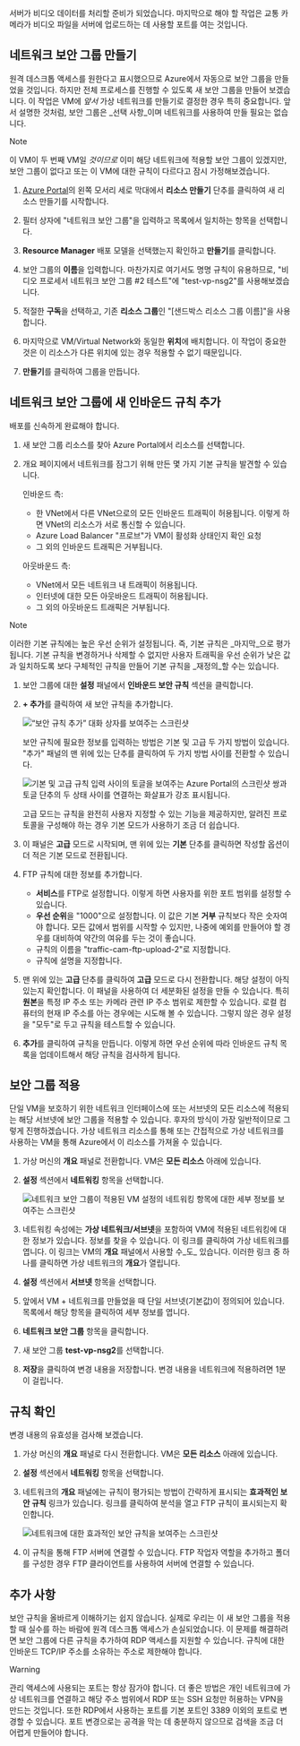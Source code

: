 서버가 비디오 데이터를 처리할 준비가 되었습니다. 마지막으로 해야 할 작업은 교통 카메라가 비디오 파일을 서버에 업로드하는 데 사용할 포트를 여는 것입니다.

## <a name="create-a-network-security-group"></a>네트워크 보안 그룹 만들기

원격 데스크톱 액세스를 원한다고 표시했으므로 Azure에서 자동으로 보안 그룹을 만들었을 것입니다. 하지만 전체 프로세스를 진행할 수 있도록 새 보안 그룹을 만들어 보겠습니다. 이 작업은 VM에 _앞서_ 가상 네트워크를 만들기로 결정한 경우 특히 중요합니다. 앞서 설명한 것처럼, 보안 그룹은 _선택 사항_이며 네트워크를 사용하여 만들 필요는 없습니다.

> [!NOTE]
> 이 VM이 두 번째 VM일 _것이므로_ 이미 해당 네트워크에 적용할 보안 그룹이 있겠지만, 보안 그룹이 없다고 또는 이 VM에 대한 규칙이 다르다고 잠시 가정해보겠습니다.

1. [Azure Portal](https://portal.azure.com/learn.docs.microsoft.com?azure-portal=true)의 왼쪽 모서리 세로 막대에서 **리소스 만들기** 단추를 클릭하여 새 리소스 만들기를 시작합니다.

1. 필터 상자에 "네트워크 보안 그룹"을 입력하고 목록에서 일치하는 항목을 선택합니다.

1. **Resource Manager** 배포 모델을 선택했는지 확인하고 **만들기**를 클릭합니다.

1. 보안 그룹의 **이름**을 입력합니다. 마찬가지로 여기서도 명명 규칙이 유용하므로, "비디오 프로세서 네트워크 보안 그룹 #2 테스트"에 "test-vp-nsg2"를 사용해보겠습니다.

1. 적절한 **구독**을 선택하고, 기존 **리소스 그룹**인 "<rgn>[샌드박스 리소스 그룹 이름]</rgn>"을 사용합니다.

1. 마지막으로 VM/Virtual Network와 동일한 **위치**에 배치합니다. 이 작업이 중요한 것은 이 리소스가 다른 위치에 있는 경우 적용할 수 없기 때문입니다.

1. **만들기**를 클릭하여 그룹을 만듭니다.

## <a name="add-a-new-inbound-rule-to-our-network-security-group"></a>네트워크 보안 그룹에 새 인바운드 규칙 추가

배포를 신속하게 완료해야 합니다.

1. 새 보안 그룹 리소스를 찾아 Azure Portal에서 리소스를 선택합니다.

1. 개요 페이지에서 네트워크를 잠그기 위해 만든 몇 가지 기본 규칙을 발견할 수 있습니다.

    인바운드 측:

    - 한 VNet에서 다른 VNet으로의 모든 인바운드 트래픽이 허용됩니다. 이렇게 하면 VNet의 리소스가 서로 통신할 수 있습니다.
    - Azure Load Balancer "프로브"가 VM이 활성화 상태인지 확인 요청
    - 그 외의 인바운드 트래픽은 거부됩니다.

    아웃바운드 측:
    - VNet에서 모든 네트워크 내 트래픽이 허용됩니다.
    - 인터넷에 대한 모든 아웃바운드 트래픽이 허용됩니다.
    - 그 외의 아웃바운드 트래픽은 거부됩니다.

> [!NOTE]
> 이러한 기본 규칙에는 높은 우선 순위가 설정됩니다. 즉, 기본 규칙은 _마지막_으로 평가됩니다. 기본 규칙을 변경하거나 삭제할 수 없지만 사용자 트래픽을 우선 순위가 낮은 값과 일치하도록 보다 구체적인 규칙을 만들어 기본 규칙을 _재정의_할 수는 있습니다.

1. 보안 그룹에 대한 **설정** 패널에서 **인바운드 보안 규칙** 섹션을 클릭합니다.

1. **+ 추가**를 클릭하여 새 보안 규칙을 추가합니다.

    ![“보안 규칙 추가” 대화 상자를 보여주는 스크린샷](../media/8-add-rule.png)

    보안 규칙에 필요한 정보를 입력하는 방법은 기본 및 고급 두 가지 방법이 있습니다. "추가" 패널의 맨 위에 있는 단추를 클릭하여 두 가지 방법 사이를 전환할 수 있습니다.

    ![기본 및 고급 규칙 입력 사이의 토글을 보여주는 Azure Portal의 스크린샷 쌍과 토글 단추의 두 상태 사이를 연결하는 화살표가 강조 표시됩니다.](../media/8-advanced-create-rule.png)

    고급 모드는 규칙을 완전히 사용자 지정할 수 있는 기능을 제공하지만, 알려진 프로토콜을 구성해야 하는 경우 기본 모드가 사용하기 조금 더 쉽습니다.

1. 이 패널은 **고급** 모드로 시작되며, 맨 위에 있는 **기본** 단추를 클릭하면 작성할 옵션이 더 적은 기본 모드로 전환됩니다.

1. FTP 규칙에 대한 정보를 추가합니다.

    - **서비스**를 FTP로 설정합니다. 이렇게 하면 사용자를 위한 포트 범위를 설정할 수 있습니다.
    - **우선 순위**을 "1000"으로 설정합니다. 이 값은 기본 **거부** 규칙보다 작은 숫자여야 합니다. 모든 값에서 범위를 시작할 수 있지만, 나중에 예외를 만들어야 할 경우를 대비하여 약간의 여유를 두는 것이 좋습니다.
    - 규칙의 이름을 "traffic-cam-ftp-upload-2"로 지정합니다.
    - 규칙에 설명을 지정합니다.

1. 맨 위에 있는 **고급** 단추를 클릭하여 **고급** 모드로 다시 전환합니다. 해당 설정이 아직 있는지 확인합니다. 이 패널을 사용하여 더 세분화된 설정을 만들 수 있습니다. 특히 **원본**을 특정 IP 주소 또는 카메라 관련 IP 주소 범위로 제한할 수 있습니다. 로컬 컴퓨터의 현재 IP 주소를 아는 경우에는 시도해 볼 수 있습니다. 그렇지 않은 경우 설정을 "모두"로 두고 규칙을 테스트할 수 있습니다.

1. **추가**를 클릭하여 규칙을 만듭니다. 이렇게 하면 우선 순위에 따라 인바운드 규칙 목록을 업데이트해서 해당 규칙을 검사하게 됩니다.

## <a name="apply-the-security-group"></a>보안 그룹 적용

단일 VM을 보호하기 위한 네트워크 인터페이스에 또는 서브넷의 모든 리소스에 적용되는 해당 서브넷에 보안 그룹을 적용할 수 있습니다. 후자의 방식이 가장 일반적이므로 그렇게 진행하겠습니다. 가상 네트워크 리소스를 통해 또는 간접적으로 가상 네트워크를 사용하는 VM을 통해 Azure에서 이 리소스를 가져올 수 있습니다.

1. 가상 머신의 **개요** 패널로 전환합니다. VM은 **모든 리소스** 아래에 있습니다.

1. **설정** 섹션에서 **네트워킹** 항목을 선택합니다.

    ![네트워크 보안 그룹이 적용된 VM 설정의 네트워킹 항목에 대한 세부 정보를 보여주는 스크린샷](../media/8-network-settings.png)

1. 네트워킹 속성에는 **가상 네트워크/서브넷**을 포함하여 VM에 적용된 네트워킹에 대한 정보가 있습니다. 정보를 찾을 수 있습니다. 이 링크를 클릭하여 가상 네트워크를 엽니다. 이 링크는 VM의 **개요** 패널에서 사용할 수_도_ 있습니다. 이러한 링크 중 하나를 클릭하면 가상 네트워크의 **개요**가 열립니다.

1. **설정** 섹션에서 **서브넷** 항목을 선택합니다.

1. 앞에서 VM + 네트워크를 만들었을 때 단일 서브넷(기본값)이 정의되어 있습니다. 목록에서 해당 항목을 클릭하여 세부 정보를 엽니다.

1. **네트워크 보안 그룹** 항목을 클릭합니다.

1. 새 보안 그룹 **test-vp-nsg2**를 선택합니다.

1. **저장**을 클릭하여 변경 내용을 저장합니다. 변경 내용을 네트워크에 적용하려면 1분이 걸립니다.

## <a name="verify-the-rules"></a>규칙 확인

변경 내용의 유효성을 검사해 보겠습니다.

1. 가상 머신의 **개요** 패널로 다시 전환합니다. VM은 **모든 리소스** 아래에 있습니다.

1. **설정** 섹션에서 **네트워킹** 항목을 선택합니다.

1. 네트워크의 **개요** 패널에는 규칙이 평가되는 방법이 간략하게 표시되는 **효과적인 보안 규칙** 링크가 있습니다. 링크를 클릭하여 분석을 열고 FTP 규칙이 표시되는지 확인합니다.

    ![네트워크에 대한 효과적인 보안 규칙을 보여주는 스크린샷](../media/8-effective-rules.png)

1. 이 규칙을 통해 FTP 서버에 연결할 수 있습니다. FTP 작업자 역할을 추가하고 폴더를 구성한 경우 FTP 클라이언트를 사용하여 서버에 연결할 수 있습니다.

## <a name="one-more-thing"></a>추가 사항

보안 규칙을 올바르게 이해하기는 쉽지 않습니다. 실제로 우리는 이 새 보안 그룹을 적용할 때 실수를 하는 바람에 원격 데스크톱 액세스가 손실되었습니다. 이 문제를 해결하려면 보안 그룹에 다른 규칙을 추가하여 RDP 액세스를 지원할 수 있습니다. 규칙에 대한 인바운드 TCP/IP 주소를 소유하는 주소로 제한해야 합니다.

> [!WARNING]
> 관리 액세스에 사용되는 포트는 항상 잠가야 합니다. 더 좋은 방법은 개인 네트워크에 가상 네트워크를 연결하고 해당 주소 범위에서 RDP 또는 SSH 요청만 허용하는 VPN을 만드는 것입니다. 또한 RDP에서 사용하는 포트를 기본 포트인 3389 이외의 포트로 변경할 수 있습니다. 포트 변경으로는 공격을 막는 데 충분하지 않으므로 검색을 조금 더 어렵게 만들어야 합니다.
